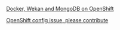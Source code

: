 [Docker, Wekan and MongoDB on OpenShift](https://github.com/wekan/wekan/tree/devel/openshift)

[OpenShift config issue, please contribute](https://github.com/wekan/wekan/issues/1778)

